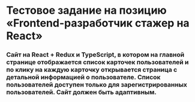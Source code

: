 # Тестовое задание на позицию «Frontend-разработчик стажер на React»
### Cайт на React + Redux и TypeScript, в котором на главной странице отображается список карточек пользователей и по клику на каждую карточку открывается страница с детальной информацией о пользователе. Список пользователей доступен только для зарегистрированных пользователей. Сайт должен быть адаптивным.
